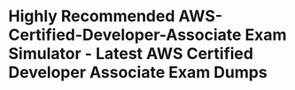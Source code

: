 # Highly Recommended AWS-Certified-Developer-Associate Exam Simulator - Latest AWS Certified Developer Associate Exam Dumps
